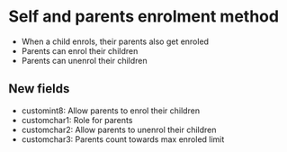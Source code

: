 Self and parents enrolment method
===========

* When a child enrols, their parents also get enroled
* Parents can enrol their children
* Parents can unenrol their children


New fields
------------
* customint8: Allow parents to enrol their children
* customchar1: Role for parents
* customchar2: Allow parents to unenrol their children
* customchar3: Parents count towards max enroled limit

